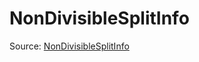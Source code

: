 # NonDivisibleSplitInfo

Source: [NonDivisibleSplitInfo](../../csrc/device_lower/analysis/non_divisible_split.h#L35)
